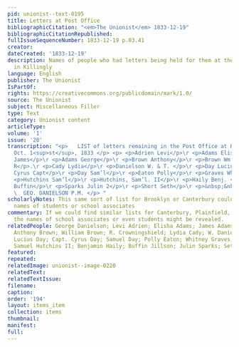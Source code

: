 ```yaml
---
pid: unionist--text-0195
title: Letters at Post Office
bibliographicCitation: "<em>The Unionist</em> 1833-12-19"
bibliographicCitationRepublished: 
fullIssueSequenceNumber: 1833-12-19 p.03.41
creator: 
dateCreated: '1833-12-19'
description: Names of people who had letters being held for them at the post office
  in Killingly
language: English
publisher: The Unionist
IsPartOf: 
rights: https://creativecommons.org/publicdomain/mark/1.0/
source: The Unionist
subject: Miscellaneous Filler
type: Text
category: Unionist content
articleType: 
volume: '1'
issue: '20'
transcription: "<p>   LIST of letters remaining in the Post Office at Killingly, Ct.
  Oct. 1<sup>st</sup>, 1833 </p> <p> <p>Adrien Levi</p>\r <p>Adams Elisha</p>\r <p>Adams
  James</p>\r <p>Adams George</p>\r <p>Brown Anthony</p>\r <p>Brown Wm. </p>\r <p>Crowningshield
  R</p>.\r <p>Cady Lydia</p>\r <p>Danielson W. & T. </p>\r <p>Day Lucius 2</p>\r <p>Day
  Cyrus Capt</p>\r <p>Day Sam’l</p>\r <p>Eaton Polly</p>\r <p>Graves Whitney</p>\r
  <p>Hutchins Sam’l</p>\r <p>Hutchins, Sam’l. II</p>\r <p>Haily Benj. </p>\r <p>Jillson
  Buffin</p>\r <p>Sparks Julin 2</p>\r <p>Short Seth</p>\r <p>&nbsp;&nbsp;&nbsp;&nbsp;&nbsp;&nbsp;&nbsp;&nbsp;&nbsp;&nbsp;&nbsp;&nbsp;&nbsp;&nbsp;&nbsp;&nbsp;&nbsp;&nbsp;&nbsp;&nbsp;&nbsp;&nbsp;&nbsp;&nbsp;&nbsp;&nbsp;&nbsp;&nbsp;&nbsp;&nbsp;&nbsp;&nbsp;&nbsp;&nbsp;&nbsp;
  \  GEO. DANIELSON P.M. </p> "
scholarlyNotes: This same sort of list for Brooklyn or Canterbury could have revealed
  names of students or school associates
commentary: If we could find similar lists for Canterbury, Plainfield, and/or Brooklyn,
  the names of school associates or even students might be revealed.
relatedPeople: George Danielson; Levi Adrien; Elisha Adams; James Adams; George Adams;
  Anthony Brown; William Brown; R. Crowningshield; Lydia Cady; W. Danielson; T. Danielson;
  Lucius Day; Capt. Cyrus Day; Samuel Day; Polly Eaton; Whitney Graves; Samuel Hutchins;
  Samuel Hutchins II; Benjamin Haily; Buffin Jillson; Julin Sparks; Seth Short
featured: 
repeated: 
relatedImage: unionist--image-0220
relatedText: 
relatedTextIssue: 
filename: 
caption: 
order: '194'
layout: items_item
collection: items
thumbnail: 
manifest: 
full: 
---
```


